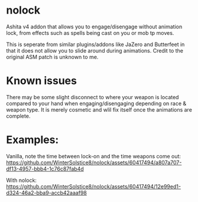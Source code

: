 # nolock
Ashita v4 addon that allows you to engage/disengage without animation lock, from effects such as spells being cast on you or mob tp moves.

This is seperate from similar plugins/addons like JaZero and Butterfeet in that it does not allow you to slide around during animations.
Credit to the original ASM patch is unknown to me.

# Known issues
There may be some slight disconnect to where your weapon is located compared to your hand when engaging/disengaging depending on race & weapon type.
It is merely cosmetic and wlil fix itself once the animations are complete.

# Examples:

Vanilla, note the time between lock-on and the time weapons come out:
https://github.com/WinterSolstice8/nolock/assets/60417494/a807a707-df13-4957-bbb4-1c76c87fab4d


With nolock:
https://github.com/WinterSolstice8/nolock/assets/60417494/12e99ed1-d324-46a2-bba9-accb42aaaf98

